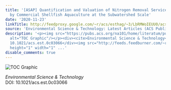 ```yaml
---
title: '[ASAP] Quantification and Valuation of Nitrogen Removal Services Provided
  by Commercial Shellfish Aquaculture at the Subwatershed Scale'
date: '2020-11-23'
linkTitle: http://feedproxy.google.com/~r/acs/esthag/~3/LbRMWoIEUU0/acs.est.0c03066
source: 'Environmental Science & Technology: Latest Articles (ACS Publications)'
description: '<p><img src="https://pubs.acs.org/na101/home/literatum/publisher/achs/journals/content/esthag/0/esthag.ahead-of-print/acs.est.0c03066/20201123/images/medium/es0c03066_0003.gif"
  alt="TOC Graphic"/></p><div><cite>Environmental Science & Technology</cite></div><div>DOI:
  10.1021/acs.est.0c03066</div><img src="http://feeds.feedburner.com/~r/acs/esthag/~4/LbRMWoIEUU0"
  height="1" width="1" ...'
disable_comments: true
---
```

<p><img src="https://pubs.acs.org/na101/home/literatum/publisher/achs/journals/content/esthag/0/esthag.ahead-of-print/acs.est.0c03066/20201123/images/medium/es0c03066_0003.gif" alt="TOC Graphic"/></p><div><cite>Environmental Science & Technology</cite></div><div>DOI: 10.1021/acs.est.0c03066</div><img src="http://feeds.feedburner.com/~r/acs/esthag/~4/LbRMWoIEUU0" height="1" width="1" ...